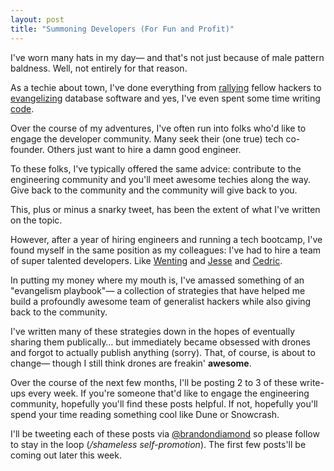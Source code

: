 ```yaml
---
layout: post
title: "Summoning Developers (For Fun and Profit)"
---
```


I've worn many hats in my day&mdash; and that's not just because of male pattern baldness. Well, not entirely for that reason.

As a techie about town, I've done everything from [rallying](http://bits.blogs.nytimes.com/2012/01/18/techies-plan-to-take-sopa-protest-to-the-streets/) fellow hackers to [evangelizing](http://mongodb.com) database software and yes, I've even spent some time writing [code](http://huffingtonpost.com/code).

Over the course of my adventures, I've often run into folks who'd like to engage the developer community. Many seek their (one true) tech co-founder. Others just want to hire a damn good engineer.

To these folks, I've typically offered the same advice: contribute to the engineering community and you'll meet awesome techies along the way. Give back to the community and the community will give back to you.

This, plus or minus a snarky tweet, has been the extent of what I've written on the topic.

However, after a year of hiring engineers and running a tech bootcamp, I've found myself in the same position as my colleagues: I've had to hire a team of super talented developers. Like [Wenting](http://wentin.co) and [Jesse](http://toomanybees.com) and [Cedric](http://vvvnt.com).

In putting my money where my mouth is, I've amassed something of an "evangelism playbook"&mdash; a collection of strategies that have helped me build a profoundly awesome team of generalist hackers while also giving back to the community.

I've written many of these strategies down in the hopes of eventually sharing them publically&hellip; but immediately became obsessed with drones and forgot to actually publish anything (sorry). That, of course, is about to change&mdash; though I still think drones are freakin' **awesome**.

Over the course of the next few months, I'll be posting 2 to 3 of these write-ups every week. If you're someone that'd like to engage the engineering community, hopefully you'll find these posts helpful. If not, hopefully you'll spend your time reading something cool like Dune or Snowcrash.

I'll be tweeting each of these posts via [@brandondiamond](http://twitter.com/brandondiamond) so please follow to stay in the loop (*/shameless self-promotion*).  The first few posts'll be coming out later this week.
